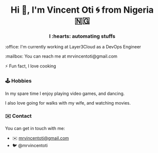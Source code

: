 <h1 align="center"> Hi 👋, I'm Vincent Oti 🌀 from Nigeria 🇳🇬</h1>
<h3 align="center"> I :hearts: automating stuffs </h3>
<p>:office: I'm currently working at Layer3Cloud as a DevOps Engineer</p>
<p>:mailbox: You can reach me at mrvincentoti@gmail.com</p>

:zap: Fun fact, I love cooking


### :joystick: Hobbies

In my spare time I enjoy playing video games, and dancing.

I also love going for walks with my wife, and watching movies.

### :envelope: Contact

You can get in touch with me:

- :envelope: mrvincentoti@gmail.com
- :bird: @mrvincentoti
